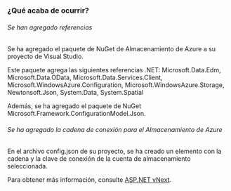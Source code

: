 ### ¿Qué acaba de ocurrir?

###### Se han agregado referencias

Se ha agregado el paquete de NuGet de Almacenamiento de Azure a su proyecto de Visual Studio.

Este paquete agrega las siguientes referencias .NET: Microsoft.Data.Edm, Microsoft.Data.OData, Microsoft.Data.Services.Client, Microsoft.WindowsAzure.Configuration, Microsoft.WindowsAzure.Storage, Newtonsoft.Json, System.Data, System.Spatial

Además, se ha agregado el paquete de NuGet Microsoft.Framework.ConfigurationModel.Json.

###### Se ha agregado la cadena de conexión para el Almacenamiento de Azure

En el archivo config.json de su proyecto, se ha creado un elemento con la cadena y la clave de conexión de la cuenta de almacenamiento seleccionada.

Para obtener más información, consulte [ASP.NET vNext][ASP.NET vNext].

  [ASP.NET vNext]: http://www.asp.net/vnext
